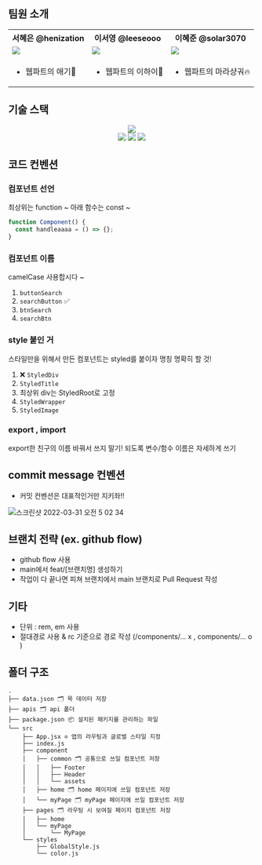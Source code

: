 ## 팀원 소개

<div align="center">
	<table>
  <th>서혜은 @henization</th>
	<th>이서영 @leeseooo</th>
  <th>이혜준 @solar3070</th>
	<tr>
		<td><img src="https://github.com/henization.png"></td>
		<td><img src="https://github.com/leeseooo.png"></td>
		<td><img src="https://github.com/solar3070.png"></td>
	</tr>
	<tr>
	<td>
		<ul>
		<li>웹파트의 애기🍼</li>
		</ul>
	</td>
	<td>
	<ul>
		<li>웹파트의 이하이🎤</li>
	</ul>
	</td>
	<td>
		<ul>
		<li>웹파트의 마라샹궈🔥</li>
		</ul>
	</tr>
	</table>
</div>

## 기술 스택

<div align="center">
  <img src="https://img.shields.io/badge/Javascript-F2CE04?style=flat-square&logo=javascript&logoColor=white"/><br>
  <img src="https://img.shields.io/badge/React-61DAFB?style=flat-square&logo=React&logoColor=white"/>
  <img src="https://img.shields.io/badge/styled--components-DB7093?style=flat-square&logo=styled-components&logoColor=white"/>
  <img src="https://img.shields.io/badge/github action-2671E5?style=flat-square&logo=GitHub%20Actions&logoColor=white"/>
</div>


## 코드 컨벤션


### 컴포넌트 선언

최상위는 function ~
아래 함수는 const ~

```jsx
function Component() {
  const handleaaaa = () => {};
}
```

<!-- ### 핸들러 함수

기능 기준으로 쓰되 (`modalOpen` 등),
정말 이 함수가 하는 일이 특정 이벤트 전용이라면 `handle[이벤트당한요소][이벤트]` (`handleInputChange` 등)
 -->

### 컴포넌트 이름

camelCase 사용합시다 ~

1. `buttonSearch`
2. `searchButton` ✅
3. `btnSearch`
4. `searchBtn`

### style 붙인 거

스타일만을 위해서 만든 컴포넌트는 styled를 붙이자
명칭 명확히 할 것!

1. ❌ `StyledDiv`
2. `StyledTitle`
3. 최상위 div는 StyledRoot로 고정
4. `StyledWrapper`
5. `StyledImage`

### export , import

export한 친구의 이름 바꿔서 쓰지 말기!
되도록 변수/함수 이름은 자세하게 쓰기

## commit message 컨벤션
- 커밋 컨벤션은 대표적인거만 지키좌!!

![스크린샷 2022-03-31 오전 5 02 34](https://user-images.githubusercontent.com/89568030/169188859-74a48236-949e-483b-8ddb-c3cfb3ce44ec.png)


## 브랜치 전략 (ex. github flow)

- github flow 사용
- main에서 feat/[브랜치명] 생성하기
- 작업이 다 끝나면 피쳐 브랜치에서 main 브랜치로 Pull Request 작성

## 기타
- 단위 : rem, em 사용
- 절대경로 사용 & rc 기준으로 경로 작성 (/components/…      x ,  components/…       o )
	 

## 폴더 구조

```
.
├── data.json 🗂 목 데이터 저장
├── apis 🗂 api 폴더
├── package.json 📦 설치된 패키지를 관리하는 파일
└── src
    ├── App.jsx ✡️ 앱의 라우팅과 글로벌 스타일 지정
    ├── index.js
    ├── component
    │   ├── common 🗂 공통으로 쓰일 컴포넌트 저장
    │   │   ├── Footer
    │   │   ├── Header
    │   │   └── assets
    │   ├── home 🗂 home 페이지에 쓰일 컴포넌트 저장
    │   └── myPage 🗂 myPage 페이지에 쓰일 컴포넌트 저장
    ├── pages 🗂 라우팅 시 보여질 페이지 컴포넌트 저장
    │   ├── home
    │   └── myPage
    │       └── MyPage
    └── styles
        ├── GlobalStyle.js
        └── color.js
```


